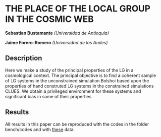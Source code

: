 THE PLACE OF THE LOCAL GROUP IN THE COSMIC WEB
==============================================
**Sebastian Bustamante**
*(Universidad de Antioquia)*

**Jaime Forero-Romero**
*(Universidad de los Andes)*


Description
-----------------------------------------------------------------------------------------
Here we make a study of the principal properties of the LG in a cosmological context. The 
principal objective is to find a coherent sample of LG systems in the unconstrained 
simulation Bolshoi based upon the properties of hand construted LG systems in the 
constrained simulations CLUES. We obtain a privileged environment for these systems and 
significant bias in some of their properties.


Results
-----------------------------------------------------------------------------------------
All results in this paper can be reproduced with the codes in the folder bench/codes and 
with [these](https://www.dropbox.com/sh/fvnwk8eoekgmz2y/8dScrUcMUA) data.
